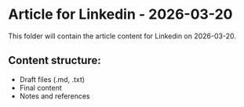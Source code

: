 # Article for Linkedin - 2026-03-20

This folder will contain the article content for Linkedin on 2026-03-20.

## Content structure:
- Draft files (.md, .txt)
- Final content
- Notes and references
